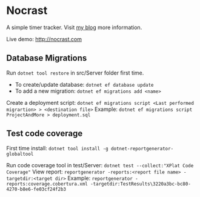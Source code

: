 # Nocrast

A simple timer tracker. Visit [my blog](https://devinstance.net/blog/introduction-to-blazor) more information.

Live demo: http://nocrast.com

## Database Migrations
Run `dotnet tool restore` in src/Server folder first time.

 - To create/update database: `dotnet ef database update`
 - To add a new migration: `dotnet ef migrations add <name>`
 
 Create a deployment script:
  `dotnet ef migrations script <Last performed migrartion> > <destination file>`
Example:
  `dotnet ef migrations script ProjectAndMore > deployment.sql`

## Test code coverage
First time install: `dotnet tool install -g dotnet-reportgenerator-globaltool`

Run code coverage tool in test/Server: `dotnet test --collect:"XPlat Code Coverage"`
View report: `reportgenerator -reports:<report file name> -targetdir:<target dir>`
Example: `reportgenerator -reports:coverage.cobertura.xml -targetdir:TestResults\3220a3bc-bc80-4270-b8e6-fe03cf24f2b3`

